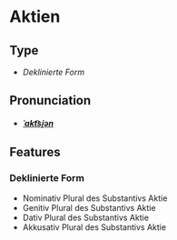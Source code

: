 # Aktien
## Type
- _Deklinierte Form_
## Pronunciation
- **_[ˈakt͡si̯ən](https://commons.wikimedia.org/wiki/File:De-Aktien.ogg)_**
## Features
### Deklinierte Form
- Nominativ Plural des Substantivs Aktie
- Genitiv Plural des Substantivs Aktie
- Dativ Plural des Substantivs Aktie
- Akkusativ Plural des Substantivs Aktie
